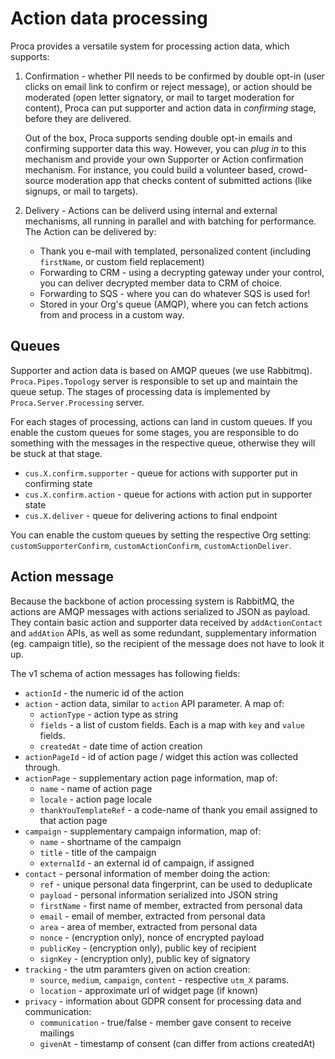 # Action data processing

Proca provides a versatile system for processing action data, which supports:

1. Confirmation - whether PII needs to be confirmed by double opt-in (user
   clicks on email link to confirm or reject message), or action should be
   moderated (open letter signatory, or mail to target moderation for content),
   Proca can put supporter and action data in _confirming_ stage, before they
   are delivered.
   
   Out of the box, Proca supports sending double opt-in emails and confirming
   supporter data this way. However, you can _plug in_ to this mechanism and
   provide your own Supporter or Action confirmation mechanism. For instance,
   you could build a volunteer based, crowd-source moderation app that checks
   content of submitted actions (like signups, or mail to targets).


2. Delivery - Actions can be deliverd using internal and external mechanisms,
   all running in parallel and with batching for performance.
   The Action can be delivered by:
   - Thank you e-mail with templated, personalized content (including
     `firstName`, or custom field replacement)
   - Forwarding to CRM - using a decrypting gateway under your control, you can deliver decrypted member data to CRM of choice.
   - Forwarding to SQS - where you can do whatever SQS is used for!
   - Stored in your Org's queue (AMQP), where you can fetch actions from and process in a custom way. 

## Queues

Supporter and action data is based on AMQP queues (we use Rabbitmq). `Proca.Pipes.Topology` server is responsible to set up and maintain the queue setup. The stages of processing data is implemented by `Proca.Server.Processing` server.

For each stages of processing, actions can land in custom queues. If you enable the custom queues for some stages, you are responsible to do something with the messages in the respective queue, otherwise they will be stuck at that stage.

- `cus.X.confirm.supporter` - queue for actions with supporter put in confirming state
- `cus.X.confirm.action` - queue for actions with action put in supporter state
- `cus.X.deliver` - queue for delivering actions to final endpoint

You can enable the custom queues by setting the respective Org setting: `customSupporterConfirm`, `customActionConfirm`, `customActionDeliver`.


## Action message

Because the backbone of action processing system is RabbitMQ, the actions are AMQP messages with actions serialized to JSON as payload. They contain basic action and supporter data received by `addActionContact` and `addAtion` APIs, as well as some redundant, supplementary information (eg. campaign title), so the recipient of the message does not have to look it up.

The v1 schema of action messages has following fields:

- `actionId` - the numeric id of the action 
- `action` - action data, similar to `action` API parameter. A map of:
  - `actionType` - action type as string 
  - `fields` - a list of custom fields. Each is a map with `key` and `value` fields.
  - `createdAt` - date time of action creation  
- `actionPageId` - id of action page / widget this action was collected through.
- `actionPage` - supplementary action page information, map of: 
  - `name` - name of action page
  - `locale` - action page locale 
  - `thankYouTemplateRef` - a code-name of thank you email assigned to that action page 
- `campaign` - supplementary campaign information, map of: 
  - `name` - shortname of the campaign 
  - `title` - title of the campaign 
  - `externalId` - an external id of campaign, if assigned
- `contact` - personal information of member doing the action:
  - `ref` - unique personal data fingerprint, can be used to deduplicate
  - `payload` - personal information serialized into JSON string 
  - `firstName` - first name of member, extracted from personal data
  - `email` - email of member, extracted from personal data
  - `area` - area of member, extracted from personal data 
  - `nonce` - (encryption only), nonce of encrypted payload
  - `publicKey` - (encryption only), public key of recipient
  - `signKey` - (encryption only), public key of signatory
- `tracking` - the utm paramters given on action creation:
  - `source`, `medium`, `campaign`, `content` - respective `utm_X` params.
  - `location` - approximate url of widget page (if known)
- `privacy` - information about GDPR consent for processing data and communication:
  - `communication` - true/false - member gave consent to receive mailings
  - `givenAt` - timestamp of consent (can differ from actions createdAt)

